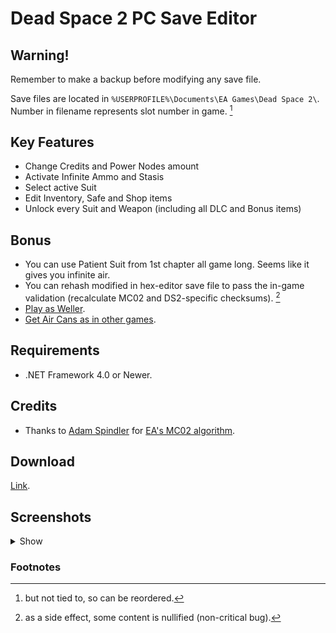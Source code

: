 # Dead Space 2 PC Save Editor

## Warning!

Remember to make a backup before modifying any save file.

Save files are located in `%USERPROFILE%\Documents\EA Games\Dead Space 2\`. Number in filename represents slot number in game. [^1] 

## Key Features

* Change Credits and Power Nodes amount
* Activate Infinite Ammo and Stasis
* Select active Suit
* Edit Inventory, Safe and Shop items
* Unlock every Suit and Weapon (including all DLC and Bonus items)

## Bonus

* You can use Patient Suit from 1st chapter all game long. Seems like it gives you infinite air.
* You can rehash modified in hex-editor save file to pass the in-game validation (recalculate MC02 and DS2-specific checksums). [^2]
* [Play as Weller](https://youtu.be/rySkJ4SgfFk).
* [Get Air Cans as in other games](https://youtu.be/72RzGN8867Y).

## Requirements

* .NET Framework 4.0 or Newer.

## Credits

* Thanks to [Adam Spindler](https://github.com/Experiment5X) for [EA's MC02 algorithm](https://gist.github.com/Experiment5X/5025310).

## Download

[Link](./download/DeadSpace2SaveEditor.exe?raw=true).

## Screenshots

<details>
<summary>Show</summary>

![Main](/Screenshots/Main.jpg)

![Items Editor](/Screenshots/ItemsEditor1.jpg)

![Items Editor](/Screenshots/ItemsEditor2.jpg)

![Items Editor](/Screenshots/ItemsEditor3.jpg)

</details>

### Footnotes

[^1]: but not tied to, so can be reordered. 
[^2]: as a side effect, some content is nullified (non-critical bug).
